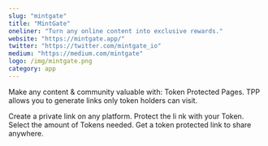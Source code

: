 ```yaml
---
slug: "mintgate"
title: "MintGate"
oneliner: "Turn any online content into exclusive rewards."
website: "https://mintgate.app/"
twitter: "https://twitter.com/mintgate_io"
medium: "https://medium.com/mintgate"
logo: /img/mintgate.png
category: app
---
```


Make any content & community valuable with: Token Protected Pages. TPP allows you to generate links only token holders can visit.

Create a private link on any platform. Protect the li nk with your Token. Select the amount of Tokens needed. Get a token protected link to share anywhere.
